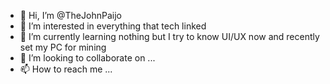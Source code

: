 - 👋 Hi, I’m @TheJohnPaijo
- 👀 I’m interested in everything that tech linked
- 🌱 I’m currently learning nothing but I try to know UI/UX now and recently set my PC for mining
- 💞️ I’m looking to collaborate on ...
- 📫 How to reach me ...

<!---
TheJohnPaijo/TheJohnPaijo is a ✨ special ✨ repository because its `README.md` (this file) appears on your GitHub profile.
You can click the Preview link to take a look at your changes.
--->

